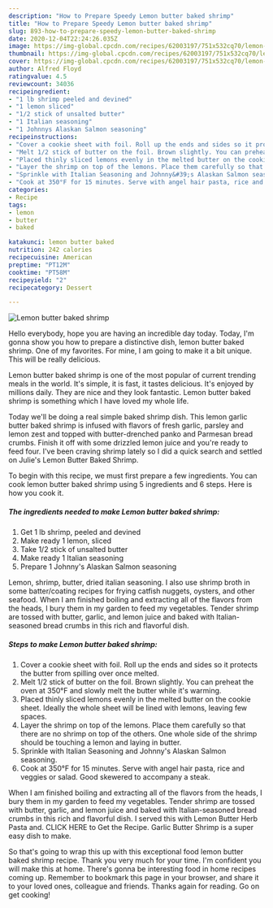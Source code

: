 ```yaml
---
description: "How to Prepare Speedy Lemon butter baked shrimp"
title: "How to Prepare Speedy Lemon butter baked shrimp"
slug: 893-how-to-prepare-speedy-lemon-butter-baked-shrimp
date: 2020-12-04T22:24:26.035Z
image: https://img-global.cpcdn.com/recipes/62003197/751x532cq70/lemon-butter-baked-shrimp-recipe-main-photo.jpg
thumbnail: https://img-global.cpcdn.com/recipes/62003197/751x532cq70/lemon-butter-baked-shrimp-recipe-main-photo.jpg
cover: https://img-global.cpcdn.com/recipes/62003197/751x532cq70/lemon-butter-baked-shrimp-recipe-main-photo.jpg
author: Alfred Floyd
ratingvalue: 4.5
reviewcount: 34036
recipeingredient:
- "1 lb shrimp peeled and devined"
- "1 lemon sliced"
- "1/2 stick of unsalted butter"
- "1 Italian seasoning"
- "1 Johnnys Alaskan Salmon seasoning"
recipeinstructions:
- "Cover a cookie sheet with foil. Roll up the ends and sides so it protects the butter from spilling over once melted."
- "Melt 1/2 stick of butter on the foil. Brown slightly. You can preheat the oven at 350°F and slowly melt the butter while it&#39;s warming."
- "Placed thinly sliced lemons evenly in the melted butter on the cookie sheet. Ideally the whole sheet will be lined with lemons, leaving few spaces."
- "Layer the shrimp on top of the lemons. Place them carefully so that there are no shrimp on top of the others. One whole side of the shrimp should be touching a lemon and laying in butter."
- "Sprinkle with Italian Seasoning and Johnny&#39;s Alaskan Salmon seasoning."
- "Cook at 350°F for 15 minutes. Serve with angel hair pasta, rice and veggies or salad. Good skewered to accompany a steak."
categories:
- Recipe
tags:
- lemon
- butter
- baked

katakunci: lemon butter baked 
nutrition: 242 calories
recipecuisine: American
preptime: "PT12M"
cooktime: "PT58M"
recipeyield: "2"
recipecategory: Dessert

---
```



![Lemon butter baked shrimp](https://img-global.cpcdn.com/recipes/62003197/751x532cq70/lemon-butter-baked-shrimp-recipe-main-photo.jpg)

Hello everybody, hope you are having an incredible day today. Today, I'm gonna show you how to prepare a distinctive dish, lemon butter baked shrimp. One of my favorites. For mine, I am going to make it a bit unique. This will be really delicious.

Lemon butter baked shrimp is one of the most popular of current trending meals in the world. It's simple, it is fast, it tastes delicious. It's enjoyed by millions daily. They are nice and they look fantastic. Lemon butter baked shrimp is something which I have loved my whole life.

Today we&#39;ll be doing a real simple baked shrimp dish. This lemon garlic butter baked shrimp is infused with flavors of fresh garlic, parsley and lemon zest and topped with butter-drenched panko and Parmesan bread crumbs. Finish it off with some drizzled lemon juice and you&#39;re ready to feed four. I&#39;ve been craving shrimp lately so I did a quick search and settled on Julie&#39;s Lemon Butter Baked Shrimp.


To begin with this recipe, we must first prepare a few ingredients. You can cook lemon butter baked shrimp using 5 ingredients and 6 steps. Here is how you cook it.

<!--inarticleads1-->

##### The ingredients needed to make Lemon butter baked shrimp:

1. Get 1 lb shrimp, peeled and devined
1. Make ready 1 lemon, sliced
1. Take 1/2 stick of unsalted butter
1. Make ready 1 Italian seasoning
1. Prepare 1 Johnny&#39;s Alaskan Salmon seasoning


Lemon, shrimp, butter, dried italian seasoning. I also use shrimp broth in some batter/coating recipes for frying catfish nuggets, oysters, and other seafood. When I am finished boiling and extracting all of the flavors from the heads, I bury them in my garden to feed my vegetables. Tender shrimp are tossed with butter, garlic, and lemon juice and baked with Italian-seasoned bread crumbs in this rich and flavorful dish. 

<!--inarticleads2-->

##### Steps to make Lemon butter baked shrimp:

1. Cover a cookie sheet with foil. Roll up the ends and sides so it protects the butter from spilling over once melted.
1. Melt 1/2 stick of butter on the foil. Brown slightly. You can preheat the oven at 350°F and slowly melt the butter while it&#39;s warming.
1. Placed thinly sliced lemons evenly in the melted butter on the cookie sheet. Ideally the whole sheet will be lined with lemons, leaving few spaces.
1. Layer the shrimp on top of the lemons. Place them carefully so that there are no shrimp on top of the others. One whole side of the shrimp should be touching a lemon and laying in butter.
1. Sprinkle with Italian Seasoning and Johnny&#39;s Alaskan Salmon seasoning.
1. Cook at 350°F for 15 minutes. Serve with angel hair pasta, rice and veggies or salad. Good skewered to accompany a steak.


When I am finished boiling and extracting all of the flavors from the heads, I bury them in my garden to feed my vegetables. Tender shrimp are tossed with butter, garlic, and lemon juice and baked with Italian-seasoned bread crumbs in this rich and flavorful dish. I served this with Lemon Butter Herb Pasta and. CLICK HERE to Get the Recipe. Garlic Butter Shrimp is a super easy dish to make. 

So that's going to wrap this up with this exceptional food lemon butter baked shrimp recipe. Thank you very much for your time. I'm confident you will make this at home. There's gonna be interesting food in home recipes coming up. Remember to bookmark this page in your browser, and share it to your loved ones, colleague and friends. Thanks again for reading. Go on get cooking!
